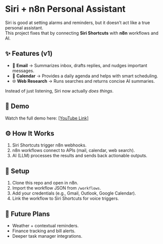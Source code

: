 # Siri + n8n Personal Assistant

Siri is good at setting alarms and reminders, but it doesn’t act like a true personal assistant.  
This project fixes that by connecting **Siri Shortcuts** with **n8n** workflows and AI.  

## ✨ Features (v1)
- 📧 **Email** → Summarizes inbox, drafts replies, and nudges important messages.  
- 📅 **Calendar** → Provides a daily agenda and helps with smart scheduling.  
- 🌐 **Web Research** → Runs searches and returns concise AI summaries.  

Instead of just listening, Siri now actually *does things*.  

## 🎥 Demo
Watch the full demo here: [[YouTube Link]](https://youtu.be/TNvFyeE1ILY)  

## ⚙️ How It Works
1. Siri Shortcuts trigger n8n webhooks.  
2. n8n workflows connect to APIs (mail, calendar, web search).  
3. AI (LLM) processes the results and sends back actionable outputs.  

## 🚀 Setup
1. Clone this repo and open in n8n.  
2. Import the workflow JSON from `/workflows`.  
3. Add your credentials (e.g., Gmail, Outlook, Google Calendar).  
4. Link the workflow to Siri Shortcuts for voice triggers.  

## 🔮 Future Plans
- Weather + contextual reminders.  
- Finance tracking and bill alerts.  
- Deeper task manager integrations.  

